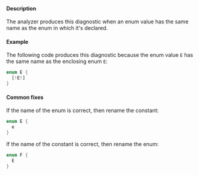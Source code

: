 #### Description

The analyzer produces this diagnostic when an enum value has the same name
as the enum in which it's declared.

#### Example

The following code produces this diagnostic because the enum value `E` has
the same name as the enclosing enum `E`:

```dart
enum E {
  [!E!]
}
```

#### Common fixes

If the name of the enum is correct, then rename the constant:

```dart
enum E {
  e
}
```

If the name of the constant is correct, then rename the enum:

```dart
enum F {
  E
}
```